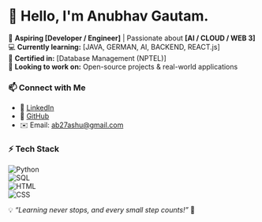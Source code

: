 # 👋 Hello, I'm Anubhav Gautam. 

🚀 **Aspiring [Developer / Engineer]** | Passionate about **[AI / CLOUD / WEB 3]**  
💻 **Currently learning:** [JAVA, GERMAN, AI, BACKEND, REACT.js]  
📜 **Certified in:** [Database Management (NPTEL)]  
🎯 **Looking to work on:** Open-source projects & real-world applications  

### 📫 Connect with Me  
- 💼 [LinkedIn](https://www.linkedin.com/in/your-profile)  
- 📂 [GitHub](https://github.com/your-username)  
- ✉️ Email: ab27ashu@gmail.com 

### ⚡ Tech Stack  
![Python](https://img.shields.io/badge/Python-3776AB?style=for-the-badge&logo=python&logoColor=white)  
![SQL](https://img.shields.io/badge/SQL-025E8C?style=for-the-badge&logo=sqlite&logoColor=white)  
![HTML](https://img.shields.io/badge/HTML-E34F26?style=for-the-badge&logo=html5&logoColor=white)  
![CSS](https://img.shields.io/badge/CSS-1572B6?style=for-the-badge&logo=css3&logoColor=white)  

💡 *“Learning never stops, and every small step counts!”* 🚀 
